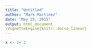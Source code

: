 ```yaml
---
title: "Untitled"
author: "Mark Martinez"
date: "May 25, 2015"
output: html_document
\VignetteEngine{knitr::docco_linear}
---
```


```r
x <- 2+ 2
```
